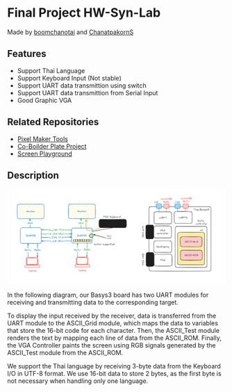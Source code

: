 # Final Project HW-Syn-Lab

Made by [boomchanotai](https://github.com/boomchanotai) and [ChanatpakornS](https://github.com/ChanatpakornS)

## Features

- Support Thai Language
- Support Keyboard Input (Not stable)
- Support UART data transmittion using switch
- Support UART data transmittion from Serial Input
- Good Graphic VGA

## Related Repositories

- [Pixel Maker Tools](https://github.com/CP-RektMart/hw-char-pixel-maker)
- [Co-Boilder Plate Project](https://github.com/CP-RektMart/hw-lab-final-project)
- [Screen Playground](https://github.com/CP-RektMart/hw-screen)

## Description

![Our system Diagram](image.png)

In the following diagram, our Basys3 board has two UART modules for receiving and transmitting data to the corresponding target.

To display the input received by the receiver, data is transferred from the UART module to the ASCII_Grid module, which maps the data to variables that store the 16-bit code for each character. Then, the ASCII_Test module renders the text by mapping each line of data from the ASCII_ROM. Finally, the VGA Controller paints the screen using RGB signals generated by the ASCII_Test module from the ASCII_ROM.

We support the Thai language by receiving 3-byte data from the Keyboard I/O in UTF-8 format. We use 16-bit data to store 2 bytes, as the first byte is not necessary when handling only one language.
